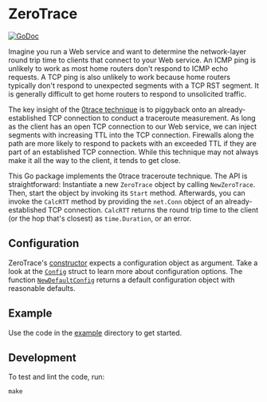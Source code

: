 # ZeroTrace

[![GoDoc](https://pkg.go.dev/badge/github.com/brave/zerotrace?utm_source=godoc)](https://pkg.go.dev/github.com/brave/zerotrace)

Imagine you run a Web service
and want to determine the network-layer round trip time to clients
that connect to your Web service.
An ICMP ping is unlikely to work
as most home routers don't respond to ICMP echo requests.
A TCP ping is also unlikely to work
because home routers typically don't respond to unexpected segments
with a TCP RST segment.
It is generally difficult to get home routers to respond to unsolicited traffic.

The key insight of the
[0trace technique](https://seclists.org/fulldisclosure/2007/Jan/145)
is to piggyback onto an already-established TCP connection
to conduct a traceroute measurement.
As long as the client has an open TCP connection to our Web service,
we can inject segments with increasing TTL into the TCP connection.
Firewalls along the path are more likely to respond to packets
with an exceeded TTL if they are part of an established TCP connection.
While this technique may not always make it all the way to the client,
it tends to get close.

This Go package implements the 0trace traceroute technique.
The API is straightforward:
Instantiate a new `ZeroTrace` object by calling `NewZeroTrace`.
Then, start the object by invoking its `Start` method.
Afterwards, you can invoke the `CalcRTT` method
by providing the `net.Conn` object of an already-established TCP connection.
`CalcRTT` returns the round trip time to the client
(or the hop that's closest) as `time.Duration`, or an error.

## Configuration

ZeroTrace's
[constructor](https://pkg.go.dev/github.com/brave/zerotrace#NewZeroTrace)
expects a configuration object as argument.  Take a look at the
[`Config`](https://pkg.go.dev/github.com/brave/zerotrace#Config)
struct to learn more about configuration options.  The function
[`NewDefaultConfig`](https://pkg.go.dev/github.com/brave/zerotrace#NewDefaultConfig)
returns a default configuration object with reasonable defaults.

## Example

Use the code in the [example](example/) directory to get started.

## Development

To test and lint the code, run:

    make
